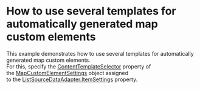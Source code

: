 # How to use several templates for automatically generated map custom elements


This example demonstrates how to use several templates for automatically generated map custom elements.<br />For this, specify the <a href="https://documentation.devexpress.com/#WPF/DevExpressXpfMapMapCustomElementSettings_ContentTemplateSelectortopic">ContentTemplateSelector</a> property of the <a href="https://documentation.devexpress.com/#WPF/clsDevExpressXpfMapMapCustomElementSettingstopic">MapCustomElementSettings</a> object assigned to the <a href="https://documentation.devexpress.com/#WPF/DevExpressXpfMapListSourceDataAdapter_ItemSettingstopic">ListSourceDataAdapter.ItemSettings</a> property.

<br/>


